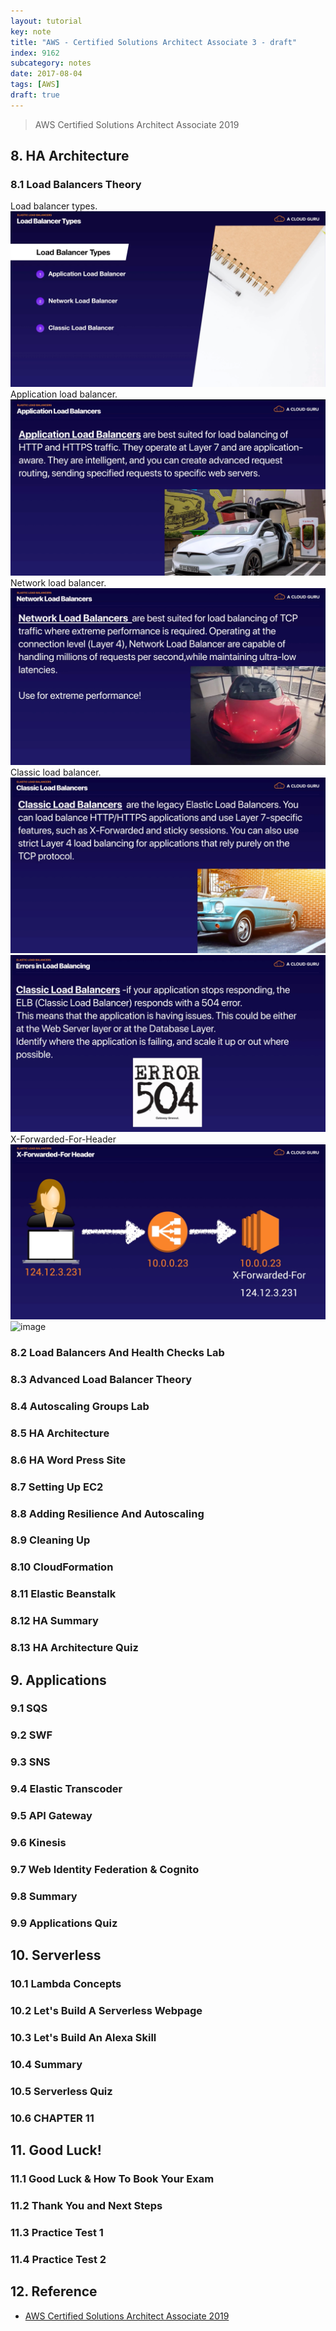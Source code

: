 ```yaml
---
layout: tutorial
key: note
title: "AWS - Certified Solutions Architect Associate 3 - draft"
index: 9162
subcategory: notes
date: 2017-08-04
tags: [AWS]
draft: true
---
```


> AWS Certified Solutions Architect Associate 2019

## 8. HA Architecture
### 8.1 Load Balancers Theory
Load balancer types.
![image](/public/images/note/9160/8-1-load-balancer-1.png)
Application load balancer.
![image](/public/images/note/9160/8-1-load-balancer-2.png)
Network load balancer.
![image](/public/images/note/9160/8-1-load-balancer-3.png)
Classic load balancer.
![image](/public/images/note/9160/8-1-load-balancer-4.png)
![image](/public/images/note/9160/8-1-load-balancer-5.png)
X-Forwarded-For-Header
![image](/public/images/note/9160/8-1-load-balancer-6.png)
![image](/public/images/note/9160/8-1-load-balancer-7.png)
### 8.2 Load Balancers And Health Checks Lab
### 8.3 Advanced Load Balancer Theory
### 8.4 Autoscaling Groups Lab
### 8.5 HA Architecture
### 8.6 HA Word Press Site
### 8.7 Setting Up EC2
### 8.8 Adding Resilience And Autoscaling
### 8.9 Cleaning Up
### 8.10 CloudFormation
### 8.11 Elastic Beanstalk
### 8.12 HA Summary
### 8.13 HA Architecture Quiz

## 9. Applications
### 9.1 SQS
### 9.2 SWF
### 9.3 SNS
### 9.4 Elastic Transcoder
### 9.5 API Gateway
### 9.6 Kinesis
### 9.7 Web Identity Federation & Cognito
### 9.8 Summary
### 9.9 Applications Quiz

## 10. Serverless
### 10.1 Lambda Concepts
### 10.2 Let's Build A Serverless Webpage
### 10.3 Let's Build An Alexa Skill
### 10.4 Summary
### 10.5 Serverless Quiz
### 10.6 CHAPTER 11

## 11. Good Luck!
### 11.1 Good Luck & How To Book Your Exam
### 11.2 Thank You and Next Steps
### 11.3 Practice Test 1
### 11.4 Practice Test 2

## 12. Reference
* [AWS Certified Solutions Architect Associate 2019](https://acloud.guru/learn/aws-certified-solutions-architect-associate)
